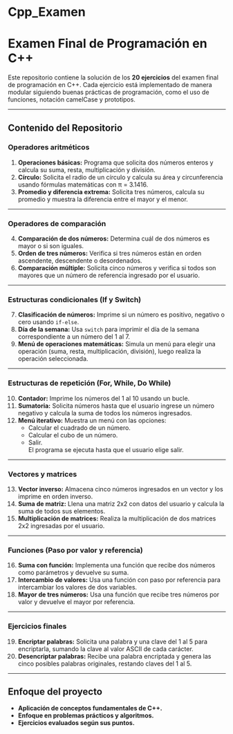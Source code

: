 # Cpp_Examen
# Examen Final de Programación en C++

Este repositorio contiene la solución de los **20 ejercicios** del examen final de programación en C++. Cada ejercicio está implementado de manera modular siguiendo buenas prácticas de programación, como el uso de funciones, notación camelCase y prototipos.

---

## Contenido del Repositorio

### **Operadores aritméticos** 
1. **Operaciones básicas:** Programa que solicita dos números enteros y calcula su suma, resta, multiplicación y división.  
2. **Círculo:** Solicita el radio de un círculo y calcula su área y circunferencia usando fórmulas matemáticas con π = 3.1416.  
3. **Promedio y diferencia extrema:** Solicita tres números, calcula su promedio y muestra la diferencia entre el mayor y el menor.

---

### **Operadores de comparación** 
4. **Comparación de dos números:** Determina cuál de dos números es mayor o si son iguales.  
5. **Orden de tres números:** Verifica si tres números están en orden ascendente, descendente o desordenados.  
6. **Comparación múltiple:** Solicita cinco números y verifica si todos son mayores que un número de referencia ingresado por el usuario.

---

### **Estructuras condicionales (If y Switch)** 
7. **Clasificación de números:** Imprime si un número es positivo, negativo o cero usando `if-else`.  
8. **Día de la semana:** Usa `switch` para imprimir el día de la semana correspondiente a un número del 1 al 7.  
9. **Menú de operaciones matemáticas:** Simula un menú para elegir una operación (suma, resta, multiplicación, división), luego realiza la operación seleccionada.

---

### **Estructuras de repetición (For, While, Do While)** 
10. **Contador:** Imprime los números del 1 al 10 usando un bucle.  
11. **Sumatoria:** Solicita números hasta que el usuario ingrese un número negativo y calcula la suma de todos los números ingresados.  
12. **Menú iterativo:** Muestra un menú con las opciones:
    - Calcular el cuadrado de un número.  
    - Calcular el cubo de un número.  
    - Salir.  
    El programa se ejecuta hasta que el usuario elige salir.

---

### **Vectores y matrices** 
13. **Vector inverso:** Almacena cinco números ingresados en un vector y los imprime en orden inverso.  
14. **Suma de matriz:** Llena una matriz 2x2 con datos del usuario y calcula la suma de todos sus elementos.  
15. **Multiplicación de matrices:** Realiza la multiplicación de dos matrices 2x2 ingresadas por el usuario.

---

### **Funciones (Paso por valor y referencia)** 
16. **Suma con función:** Implementa una función que recibe dos números como parámetros y devuelve su suma.  
17. **Intercambio de valores:** Usa una función con paso por referencia para intercambiar los valores de dos variables.  
18. **Mayor de tres números:** Usa una función que recibe tres números por valor y devuelve el mayor por referencia.

---

### **Ejercicios finales** 
19. **Encriptar palabras:** Solicita una palabra y una clave del 1 al 5 para encriptarla, sumando la clave al valor ASCII de cada carácter.  
20. **Desencriptar palabras:** Recibe una palabra encriptada y genera las cinco posibles palabras originales, restando claves del 1 al 5.

---

## Enfoque del proyecto
- **Aplicación de conceptos fundamentales de C++.**
- **Enfoque en problemas prácticos y algoritmos.**
- **Ejercicios evaluados según sus puntos.**
